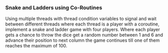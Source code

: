 ### Snake and Ladders using Co-Routines 

Using multiple threads with thread condition variables to signal and wait between different threads where each thread is a
player with a coroutine, implement a snake and ladder game with four players. Where each player gets
a chance to throw the dice get a random number between 1 and 6 and advance their position to next
column the game continues till one of them reaches the maximum of 100. 
